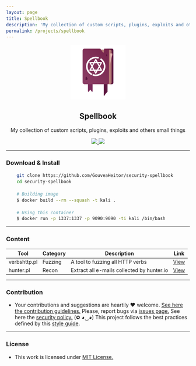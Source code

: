 ```yaml
---
layout: page
title: Spellbook
description: 'My collection of custom scripts, plugins, exploits and others small things'
permalink: /projects/spellbook
---
```


<p align="center">
  <img src="/images/projects/spellbook/logo.png" width="150px" height="150px">
  <h2 align="center">Spellbook</h2>
  <p align="center">My collection of custom scripts, plugins, exploits and others small things</p>
  <p align="center">
    <a href="https://github.com/GouveaHeitor/security-spellbook/blob/master/LICENSE.md">
      <img src="https://img.shields.io/badge/license-MIT-blue.svg">
    </a>
    <a href="https://github.com/GouveaHeitor/security-spellbook/releases">
      <img src="https://img.shields.io/badge/version-0.1.3-blue.svg">
    </a>
  </p>
</p>

---

### Download & Install

```bash 
    git clone https://github.com/GouveaHeitor/security-spellbook
    cd security-spellbook

    # Building image
    $ docker build --rm --squash -t kali .

    # Using this container
    $ docker run -p 1337:1337 -p 9090:9090 -ti kali /bin/bash
```
---

### Content

  Tool |  Category | Description | Link
  ---- | ---- | ---- | ----
  verbshttp.pl | Fuzzing | A tool to fuzzing all HTTP verbs | [View](https://github.com/GouveaHeitor/security-spellbook/blob/master/fuzzing/verbshttp.pl)
  hunter.pl | Recon | Extract all e-mails collected by hunter.io | [View](https://github.com/GouveaHeitor/security-spellbook/blob/master/recon/hunter.pl)

---

### Contribution

- Your contributions and suggestions are heartily ♥ welcome. [See here the contribution guidelines.](https://github.com/GouveaHeitor/security-spellbook/blob/master/.github/CONTRIBUTING.md) Please, report bugs via [issues page.](https://github.com/GouveaHeitor/security-spellbook/issues) See here the [security policy.](https://github.com/GouveaHeitor/security-spellbook/blob/master/SECURITY.md) (✿ ◕‿◕) This project follows the best practices defined by this [style guide](https://heitorgouvea.me/projects/perl-style-guide).

---
 
### License

- This work is licensed under [MIT License.](https://github.com/GouveaHeitor/security-spellbook/blob/master/LICENSE.md)